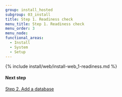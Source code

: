 ```yaml
---
group: install_hosted
subgroup: 03_install
title: Step 1. Readiness check
menu_title: Step 1. Readiness check
menu_order: 3
menu_node:
functional_areas:
  - Install
  - System
  - Setup
---
```


{% include install/web/install-web_1-readiness.md %}

#### Next step

<a href="{{ page.baseurl }}/install-gde/install/hosted/hosted_install_2_db.html">Step 2. Add a database</a>

